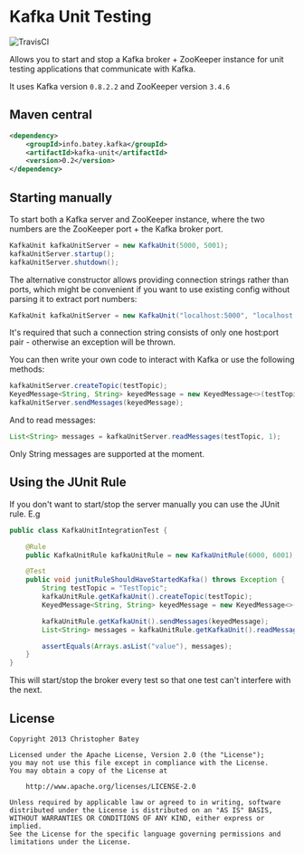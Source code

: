 # Kafka Unit Testing

![TravisCI](https://travis-ci.org/chbatey/kafka-unit.svg?branch=master)

Allows you to start and stop a Kafka broker + ZooKeeper instance for unit testing applications that communicate with Kafka.

It uses Kafka version ```0.8.2.2``` and ZooKeeper version ```3.4.6```

## Maven central

```xml
<dependency>
    <groupId>info.batey.kafka</groupId>
    <artifactId>kafka-unit</artifactId>
    <version>0.2</version>
</dependency>
```

## Starting manually

To start both a Kafka server and ZooKeeper instance, where the two numbers are the ZooKeeper port + the Kafka broker port.

```java
KafkaUnit kafkaUnitServer = new KafkaUnit(5000, 5001);
kafkaUnitServer.startup();
kafkaUnitServer.shutdown();
```

The alternative constructor allows providing connection strings rather than ports, which might be convenient if you
want to use existing config without parsing it to extract port numbers:

```java
KafkaUnit kafkaUnitServer = new KafkaUnit("localhost:5000", "localhost:5001");
```

It's required that such a connection string consists of only one host:port pair - otherwise an exception will be thrown.

You can then write your own code to interact with Kafka or use the following methods:

```java
kafkaUnitServer.createTopic(testTopic);
KeyedMessage<String, String> keyedMessage = new KeyedMessage<>(testTopic, "key", "value");
kafkaUnitServer.sendMessages(keyedMessage);
```

And to read messages:

```java
List<String> messages = kafkaUnitServer.readMessages(testTopic, 1);
```

Only String messages are supported at the moment.

## Using the JUnit Rule

If you don't want to start/stop the server manually you can use the JUnit rule. E.g

```java
public class KafkaUnitIntegrationTest {

    @Rule
    public KafkaUnitRule kafkaUnitRule = new KafkaUnitRule(6000, 6001);

    @Test
    public void junitRuleShouldHaveStartedKafka() throws Exception {
        String testTopic = "TestTopic";
        kafkaUnitRule.getKafkaUnit().createTopic(testTopic);
        KeyedMessage<String, String> keyedMessage = new KeyedMessage<>(testTopic, "key", "value");

        kafkaUnitRule.getKafkaUnit().sendMessages(keyedMessage);
        List<String> messages = kafkaUnitRule.getKafkaUnit().readMessages(testTopic, 1);

        assertEquals(Arrays.asList("value"), messages);
    }
}
```

This will start/stop the broker every test so that one test can't interfere with the next.

## License

```
Copyright 2013 Christopher Batey

Licensed under the Apache License, Version 2.0 (the "License");
you may not use this file except in compliance with the License.
You may obtain a copy of the License at

    http://www.apache.org/licenses/LICENSE-2.0

Unless required by applicable law or agreed to in writing, software
distributed under the License is distributed on an "AS IS" BASIS,
WITHOUT WARRANTIES OR CONDITIONS OF ANY KIND, either express or implied.
See the License for the specific language governing permissions and
limitations under the License.
```

